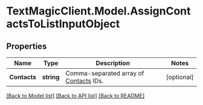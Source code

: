 # TextMagicClient.Model.AssignContactsToListInputObject
## Properties

Name | Type | Description | Notes
------------ | ------------- | ------------- | -------------
**Contacts** | **string** | Comma-separated array of [Contacts](http://docs.textmagictesting.com/#tag/Contacts) IDs. | [optional] 

[[Back to Model list]](../README.md#documentation-for-models) [[Back to API list]](../README.md#documentation-for-api-endpoints) [[Back to README]](../README.md)

